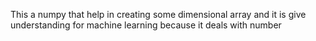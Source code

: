 This a numpy that help in creating some dimensional array and it is give understanding for machine learning because it deals with number 
